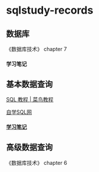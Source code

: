 # sqlstudy-records

数据库
---
《数据库技术》 chapter 7

#### 学习笔记

基本数据查询
---

[SQL 教程 | 菜鸟教程](https://www.runoob.com/sql/sql-tutorial.html)

[自学SQL网](http://xuesql.cn/)

#### [学习笔记](https://github.com/penny-glo/sqlstudy-records/blob/main/%E5%9F%BA%E6%9C%AC%E6%95%B0%E6%8D%AE%E6%9F%A5%E8%AF%A2.md)

高级数据查询
---
《数据库技术》 chapter 6
